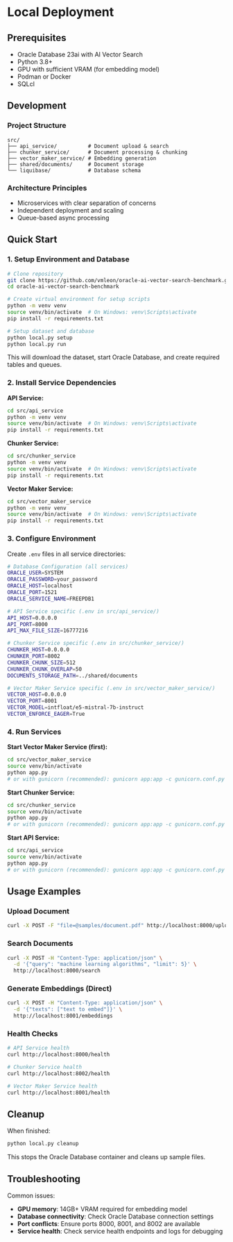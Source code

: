 # Local Deployment

## Prerequisites

- Oracle Database 23ai with AI Vector Search
- Python 3.8+
- GPU with sufficient VRAM (for embedding model)
- Podman or Docker
- SQLcl

## Development

### Project Structure

```
src/
├── api_service/          # Document upload & search
├── chunker_service/      # Document processing & chunking
├── vector_maker_service/ # Embedding generation
├── shared/documents/     # Document storage
└── liquibase/            # Database schema
```

### Architecture Principles

- Microservices with clear separation of concerns
- Independent deployment and scaling
- Queue-based async processing

## Quick Start

### 1. Setup Environment and Database

```bash
# Clone repository
git clone https://github.com/vmleon/oracle-ai-vector-search-benchmark.git
cd oracle-ai-vector-search-benchmark

# Create virtual environment for setup scripts
python -m venv venv
source venv/bin/activate  # On Windows: venv\Scripts\activate
pip install -r requirements.txt

# Setup dataset and database
python local.py setup
python local.py run
```

This will download the dataset, start Oracle Database, and create required tables and queues.

### 2. Install Service Dependencies

**API Service:**

```bash
cd src/api_service
python -m venv venv
source venv/bin/activate  # On Windows: venv\Scripts\activate
pip install -r requirements.txt
```

**Chunker Service:**

```bash
cd src/chunker_service
python -m venv venv
source venv/bin/activate  # On Windows: venv\Scripts\activate
pip install -r requirements.txt
```

**Vector Maker Service:**

```bash
cd src/vector_maker_service
python -m venv venv
source venv/bin/activate  # On Windows: venv\Scripts\activate
pip install -r requirements.txt
```

### 3. Configure Environment

Create `.env` files in all service directories:

```bash
# Database Configuration (all services)
ORACLE_USER=SYSTEM
ORACLE_PASSWORD=your_password
ORACLE_HOST=localhost
ORACLE_PORT=1521
ORACLE_SERVICE_NAME=FREEPDB1

# API Service specific (.env in src/api_service/)
API_HOST=0.0.0.0
API_PORT=8000
API_MAX_FILE_SIZE=16777216

# Chunker Service specific (.env in src/chunker_service/)
CHUNKER_HOST=0.0.0.0
CHUNKER_PORT=8002
CHUNKER_CHUNK_SIZE=512
CHUNKER_CHUNK_OVERLAP=50
DOCUMENTS_STORAGE_PATH=../shared/documents

# Vector Maker Service specific (.env in src/vector_maker_service/)
VECTOR_HOST=0.0.0.0
VECTOR_PORT=8001
VECTOR_MODEL=intfloat/e5-mistral-7b-instruct
VECTOR_ENFORCE_EAGER=True
```

### 4. Run Services

**Start Vector Maker Service (first):**

```bash
cd src/vector_maker_service
source venv/bin/activate
python app.py
# or with gunicorn (recommended): gunicorn app:app -c gunicorn.conf.py
```

**Start Chunker Service:**

```bash
cd src/chunker_service
source venv/bin/activate
python app.py
# or with gunicorn (recommended): gunicorn app:app -c gunicorn.conf.py
```

**Start API Service:**

```bash
cd src/api_service
source venv/bin/activate
python app.py
# or with gunicorn (recommended): gunicorn app:app -c gunicorn.conf.py
```

## Usage Examples

### Upload Document

```bash
curl -X POST -F "file=@samples/document.pdf" http://localhost:8000/upload
```

### Search Documents

```bash
curl -X POST -H "Content-Type: application/json" \
  -d '{"query": "machine learning algorithms", "limit": 5}' \
  http://localhost:8000/search
```

### Generate Embeddings (Direct)

```bash
curl -X POST -H "Content-Type: application/json" \
  -d '{"texts": ["text to embed"]}' \
  http://localhost:8001/embeddings
```

### Health Checks

```bash
# API Service health
curl http://localhost:8000/health

# Chunker Service health
curl http://localhost:8002/health

# Vector Maker Service health
curl http://localhost:8001/health
```

## Cleanup

When finished:

```bash
python local.py cleanup
```

This stops the Oracle Database container and cleans up sample files.

## Troubleshooting

Common issues:

- **GPU memory**: 14GB+ VRAM required for embedding model
- **Database connectivity**: Check Oracle Database connection settings
- **Port conflicts**: Ensure ports 8000, 8001, and 8002 are available
- **Service health**: Check service health endpoints and logs for debugging
